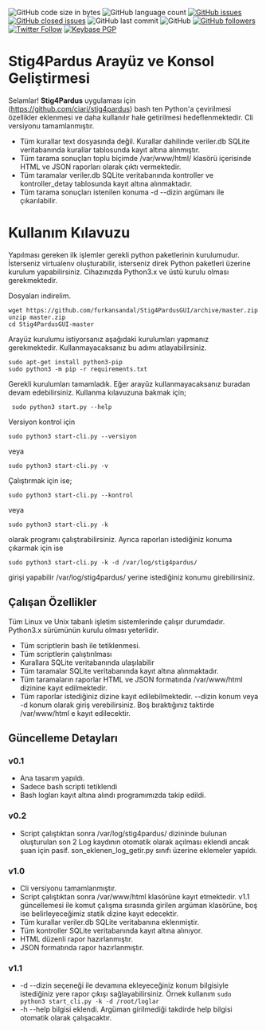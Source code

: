 ﻿![GitHub code size in bytes](https://img.shields.io/github/languages/code-size/furkansandal/stig4pardusgui) ![GitHub language count](https://img.shields.io/github/languages/count/furkansandal/stig4pardusgui) [![GitHub issues](https://img.shields.io/github/issues/furkansandal/stig4pardusgui)](https://github.com/furkansandal/Stig4PardusGUI/issues?q=is:open%20is:issue) [![GitHub closed issues](https://img.shields.io/github/issues-closed/furkansandal/stig4pardusgui)](https://github.com/furkansandal/Stig4PardusGUI/issues?q=is:issue%20is:closed) ![GitHub last commit](https://img.shields.io/github/last-commit/furkansandal/stig4pardusgui) ![GitHub](https://img.shields.io/github/license/furkansandal/stig4pardusgui) [![GitHub followers](https://img.shields.io/github/followers/furkansandal?style=social)](https://github.com/furkansandal) [![Twitter Follow](https://img.shields.io/twitter/follow/furkan_sandal?style=social)](https://twitter.com/furkan_sandal) [![Keybase PGP](https://img.shields.io/keybase/pgp/furkansandal)](https://keybase.io/furkansandal) 
# Stig4Pardus Arayüz ve Konsol Geliştirmesi

Selamlar! **Stig4Pardus** uygulaması için (https://github.com/ciari/stig4pardus) bash ten Python'a çevirilmesi özellikler eklenmesi ve daha kullanılır hale getirilmesi hedeflenmektedir. Cli versiyonu tamamlanmıştır. 

- Tüm kurallar text dosyasında değil. Kurallar dahilinde veriler.db SQLite veritabanında kurallar tablosunda kayıt altına alınmıştır.
- Tüm tarama sonuçları toplu biçimde /var/www/html/ klasörü içerisinde HTML ve JSON raporları olarak çıktı vermektedir.
- Tüm taramalar veriler.db SQLite veritabanında kontroller ve kontroller_detay tablosunda kayıt altına alınmaktadır.
- Tüm tarama sonuçları istenilen konuma -d --dizin argümanı ile çıkarılabilir.


# Kullanım Kılavuzu

   Yapılması gereken ilk işlemler gerekli python paketlerinin kurulumudur. İsterseniz virtualenv oluşturabilir, isterseniz direk Python paketleri üzerine kurulum yapabilirsiniz.
Cihazınızda Python3.x ve üstü kurulu olması gerekmektedir.
   
Dosyaları indirelim.

    wget https://github.com/furkansandal/Stig4PardusGUI/archive/master.zip
    unzip master.zip
    cd Stig4PardusGUI-master

Arayüz kurulumu istiyorsanız aşağıdaki kurulumları yapmanız gerekmektedir. Kullanmayacaksanız bu adımı atlayabilirsiniz.

    sudo apt-get install python3-pip
    sudo python3 -m pip -r requirements.txt

Gerekli kurulumları tamamladık. Eğer arayüz kullanmayacaksanız buradan devam edebilirsiniz. Kullanma kılavuzuna bakmak için;

     sudo python3 start.py --help


Versiyon kontrol için

    sudo python3 start-cli.py --versiyon
veya

    sudo python3 start-cli.py -v
    
Çalıştırmak için ise;

    sudo python3 start-cli.py --kontrol
    
 veya
 

    sudo python3 start-cli.py -k


olarak programı çalıştırabilirsiniz. Ayrıca raporları istediğiniz konuma çıkarmak için ise

    sudo python3 start-cli.py -k -d /var/log/stig4pardus/
girişi yapabilir /var/log/stig4pardus/ yerine istediğiniz konumu girebilirsiniz.

## Çalışan Özellikler

Tüm Linux ve Unix tabanlı işletim sistemlerinde çalışır durumdadır. Python3.x sürümünün kurulu olması yeterlidir.
- Tüm scriptlerin bash ile tetiklenmesi.
- Tüm scriptlerin çalıştırılması
- Kurallara SQLite veritabanında ulaşılabilir
- Tüm taramalar SQLite veritabanında kayıt altına alınmaktadır.
- Tüm taramaların raporlar HTML ve JSON formatında /var/www/html  dizinine kayıt edilmektedir.
- Tüm raporlar istediğiniz dizine kayıt edilebilmektedir. --dizin konum veya -d konum olarak giriş verebilirsiniz. Boş bıraktığınız taktirde /var/www/html e kayıt edilecektir.

## Güncelleme Detayları

### v0.1
- Ana tasarım yapıldı.
- Sadece bash scripti tetiklendi
- Bash logları kayıt altına alındı programımızda takip edildi.
### v0.2
- Script çalıştıktan sonra /var/log/stig4pardus/ dizininde bulunan oluşturulan son 2 Log kaydının otomatik olarak açılması eklendi ancak şuan için pasif. son_eklenen_log_getir.py sınıfı üzerine eklemeler yapıldı.
### v1.0  
- Cli versiyonu tamamlanmıştır.
- Script çalıştıktan sonra /var/www/html klasörüne kayıt etmektedir. v1.1 güncellemesi ile komut çalışma sırasında girilen argüman klasörüne, boş ise belirleyeceğimiz statik dizine kayıt edecektir.
- Tüm kurallar veriler.db SQLite veritabanına eklenmiştir.
- Tüm kontroller SQLite veritabanında kayıt altına alınıyor.
- HTML düzenli rapor hazırlanmıştır.
- JSON formatında rapor hazırlanmıştır.
### v1.1
- -d --dizin seçeneği ile devamına ekleyeceğiniz konum bilgisiyle istediğiniz yere rapor çıkışı sağlayabilirsiniz. Örnek kullanım `sudo python3 start_cli.py -k -d /root/loglar`
- -h --help bilgisi eklendi. Argüman girilmediği takdirde help bilgisi otomatik olarak çalışacaktır.